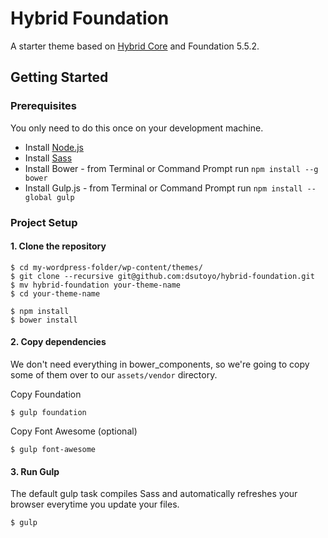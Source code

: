 # Hybrid Foundation

A starter theme based on <a href="http://http://themehybrid.com/hybrid-core/">Hybrid Core</a> and Foundation 5.5.2.

## Getting Started
### Prerequisites

You only need to do this once on your development machine.

* Install <a href="https://nodejs.org/download/" title="Permalink to the Node.js website for download instructions">Node.js</a>
* Install <a href="http://sass-lang.com/install" title="Permalink to the Sass website for install instructions">Sass</a>
* Install Bower - from Terminal or Command Prompt run `npm install --g bower`
* Install Gulp.js - from Terminal or Command Prompt run `npm install --global gulp`

### Project Setup

#### 1. Clone the repository

```
$ cd my-wordpress-folder/wp-content/themes/
$ git clone --recursive git@github.com:dsutoyo/hybrid-foundation.git
$ mv hybrid-foundation your-theme-name
$ cd your-theme-name

$ npm install
$ bower install
```

#### 2. Copy dependencies

We don't need everything in bower_components, so we're going to copy some of them over to our `assets/vendor` directory.

Copy Foundation

```
$ gulp foundation
```

Copy Font Awesome (optional)

```
$ gulp font-awesome
```

#### 3. Run Gulp

The default gulp task compiles Sass and automatically refreshes your browser everytime you update your files.

```
$ gulp
```